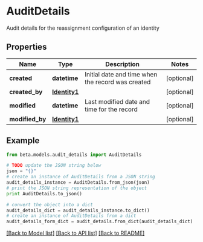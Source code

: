 # AuditDetails

Audit details for the reassignment configuration of an identity

## Properties
Name | Type | Description | Notes
------------ | ------------- | ------------- | -------------
**created** | **datetime** | Initial date and time when the record was created | [optional] 
**created_by** | [**Identity1**](Identity1.md) |  | [optional] 
**modified** | **datetime** | Last modified date and time for the record | [optional] 
**modified_by** | [**Identity1**](Identity1.md) |  | [optional] 

## Example

```python
from beta.models.audit_details import AuditDetails

# TODO update the JSON string below
json = "{}"
# create an instance of AuditDetails from a JSON string
audit_details_instance = AuditDetails.from_json(json)
# print the JSON string representation of the object
print AuditDetails.to_json()

# convert the object into a dict
audit_details_dict = audit_details_instance.to_dict()
# create an instance of AuditDetails from a dict
audit_details_form_dict = audit_details.from_dict(audit_details_dict)
```
[[Back to Model list]](../README.md#documentation-for-models) [[Back to API list]](../README.md#documentation-for-api-endpoints) [[Back to README]](../README.md)


